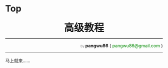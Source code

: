 # Top #
<p align='center'><font size='6'><b>高级教程</b></font></p>

---

<p align='right'> <font color='#AAA' size='1'> <b>By</b> </font>    <b>pangwu86</b> (<font color='#080'> pangwu86@gmail.com </font>)</p>


---

马上就来……
